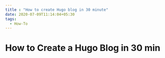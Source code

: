 ```yaml
---
title : "How to create Hugo blog in 30 minute"
date: 2020-07-09T11:14:04+05:30
tags: 
  - How-To
---
```


# How to Create a Hugo Blog in 30 min